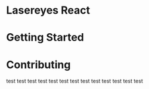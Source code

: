 # Lasereyes React

# Getting Started

# Contributing


test
test
test
test
test
test
test
test
test
test
test
test
test
